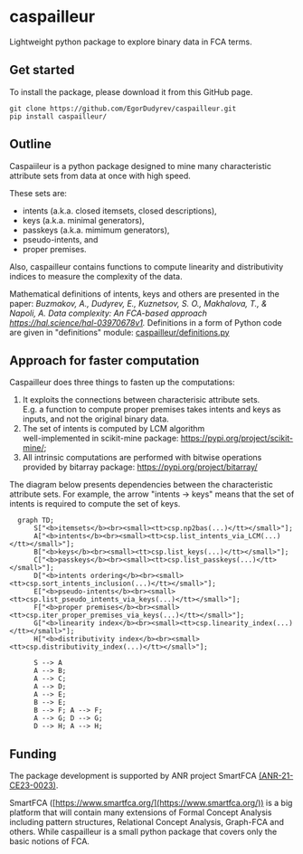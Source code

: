 # caspailleur

Lightweight python package to explore binary data in FCA terms.

## Get started

To install the package, please download it from this GitHub page.

```console
git clone https://github.com/EgorDudyrev/caspailleur.git
pip install caspailleur/
```


## Outline

Caspaiileur is a python package designed to mine many characteristic attribute sets from data at once with high speed.

These sets are:
* intents (a.k.a. closed itemsets, closed descriptions),
* keys (a.k.a. minimal generators),
* passkeys (a.k.a. mimimum generators),
* pseudo-intents, and
* proper premises.

Also, caspailleur contains functions to compute linearity and distributivity indices to measure the complexity of the data.

Mathematical definitions of intents, keys and others are presented in the paper: _Buzmakov, A., Dudyrev, E., Kuznetsov, S. O., Makhalova, T., & Napoli, A. Data complexity: An FCA-based approach https://hal.science/hal-03970678v1._
Definitions in a form of Python code are given in "definitions" module: [caspailleur/definitions.py](https://github.com/EgorDudyrev/caspailleur/blob/cbcb75aedbbe80db56b4dbb086b2419c9bc2194c/caspailleur/definitions.py)

## Approach for faster computation

Caspailleur does three things to fasten up the computations:
1. It exploits the connections between characterisic attribute sets.\
E.g. a function to compute proper premises takes intents and keys as inputs, and not the original binary data.
2. The set of intents is computed by LCM algorithm\
well-implemented in scikit-mine package: https://pypi.org/project/scikit-mine/;
3. All intrinsic computations are performed with bitwise operations\
provided by bitarray package: https://pypi.org/project/bitarray/


The diagram below presents dependencies between the characteristic attribute sets. For example, the arrow "intents -> keys" means that the set of intents is required to compute the set of keys.
```mermaid
  graph TD;
      S["<b>itemsets</b><br><small><tt>csp.np2bas(...)</tt></small>"];
      A["<b>intents</b><br><small><tt>csp.list_intents_via_LCM(...)</tt></small>"];
      B["<b>keys</b><br><small><tt>csp.list_keys(...)</tt></small>"];
      C["<b>passkeys</b><br><small><tt>csp.list_passkeys(...)</tt></small>"];
      D["<b>intents ordering</b><br><small><tt>csp.sort_intents_inclusion(...)</tt></small>"]; 
      E["<b>pseudo-intents</b><br><small><tt>csp.list_pseudo_intents_via_keys(...)</tt></small>"];
      F["<b>proper premises</b><br><small><tt>csp.iter_proper_premises_via_keys(...)</tt></small>"];
      G["<b>linearity index</b><br><small><tt>csp.linearity_index(...)</tt></small>"];
      H["<b>distributivity index</b><br><small><tt>csp.distributivity_index(...)</tt></small>"];
      
      S --> A
      A --> B;
      A --> C;
      A --> D;
      A --> E; 
      B --> E;  
      B --> F; A --> F; 
      A --> G; D --> G;
      D --> H; A --> H; 
```


## Funding

The package development is supported by ANR project SmartFCA [(ANR-21-CE23-0023)](https://anr.fr/Projet-ANR-21-CE23-0023).

SmartFCA ([https://www.smartfca.org/](https://www.smartfca.org/)) is a big platform that will contain many extensions
of Formal Concept Analysis including pattern structures, Relational Concept Analysis, Graph-FCA and others. 
While caspailleur is a small python package that covers only the basic notions of FCA. 
